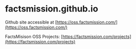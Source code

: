 # factsmission.github.io

Github site accessible at [https://oss.factsmission.com/](https://oss.factsmission.com/)

FactsMisison OSS Projects: [https://factsmission.com/projects](https://factsmission.com/projects)
